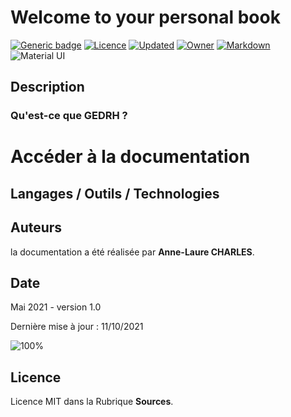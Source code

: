 # Welcome to your personal book

[![Generic badge](https://img.shields.io/badge/Contributors-1-blue.svg)]()
[![Licence](https://img.shields.io/badge/licence-MIT-green.svg)]()
[![Updated](https://img.shields.io/badge/last%20updated-mai%202021-brightgreen)]()
[![Owner](https://img.shields.io/badge/owner-Anne--Laure%20C.-orange)]()
[![Markdown](https://img.shields.io/badge/markdown-%23000000.svg?&style=for-the-badge&logo=markdown&logoColor=white&style=flat)]()
<img alt="Material UI" src="https://img.shields.io/badge/materialui-%230081CB.svg?&style=for-the-badge&logo=material-ui&logoColor=white&style=plastic&logoWidth=30"/>


## Description

<p style="text-align:justify;"></p>

### Qu'est-ce que GEDRH ?

<p style="text-align:justify;"></p>

# Accéder à la documentation

## Langages / Outils / Technologies

## Auteurs

la documentation a été réalisée par **Anne-Laure CHARLES**.

## Date

Mai 2021 - version 1.0

Dernière mise à jour : 11/10/2021

![100%](https://progress-bar.dev/100)

## Licence

Licence MIT dans la Rubrique **Sources**.
